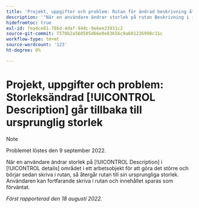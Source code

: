 ```yaml
---
title: 'Projekt, uppgifter och problem: Rutan för ändrad beskrivning återgår till den ursprungliga storleken'
description: '"När en användare ändrar storlek på rutan Beskrivning i informationsområdet för ett arbetsobjekt för att göra det större och sedan börjar skriva i rutan, återgår rutan till sin ursprungliga storlek. Användaren kan fortfarande skriva i rutan och innehållet sparas som förväntat.'''
hidefromtoc: true
exl-id: fea4ce81-786d-4daf-944c-9e6ee23931c2
source-git-commit: 7570b2a560505d66e0e83656c9a601226998c11c
workflow-type: tm+mt
source-wordcount: '123'
ht-degree: 0%

---
```


# Projekt, uppgifter och problem: Storleksändrad [!UICONTROL Description] går tillbaka till ursprunglig storlek

>[!NOTE]
>
> Problemet löstes den 9 september 2022.

När en användare ändrar storlek på [!UICONTROL Description] i [!UICONTROL details] området i ett arbetsobjekt för att göra det större och börjar sedan skriva i rutan, så återgår rutan till sin ursprungliga storlek. Användaren kan fortfarande skriva i rutan och innehållet sparas som förväntat.

_Först rapporterad den 18 augusti 2022._
